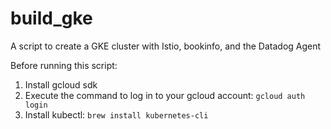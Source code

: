 # build_gke
A script to create a GKE cluster with Istio, bookinfo, and the Datadog Agent

Before running this script:
1. Install gcloud sdk
1. Execute the command to log in to your gcloud account: `gcloud auth login`
1. Install kubectl: `brew install kubernetes-cli`
